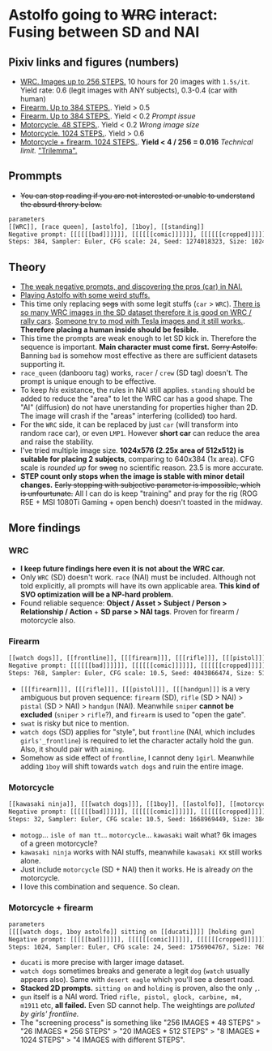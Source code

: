 # Astolfo going to ~~WRC~~ interact: Fusing between SD and NAI #

## Pixiv links and figures (numbers)

- [WRC. Images up to 256 STEPS.](https://www.pixiv.net/en/artworks/102316214) 10 hours for 20 images with `1.5s/it`. Yield rate: 0.6 (legit images with ANY subjects), 0.3-0.4 (car with human)
- [Firearm. Up to 384 STEPS.](https://www.pixiv.net/en/artworks/102375552). Yield > 0.5
- [Firearm. Up to 384 STEPS.](https://www.pixiv.net/en/artworks/102411717). Yield < 0.2 *Prompt issue*
- [Motorcycle. 48 STEPS.](https://www.pixiv.net/en/artworks/102441940). Yield < 0.2 *Wrong image size*
- [Motorcycle. 1024 STEPS.](https://www.pixiv.net/en/artworks/102467018). Yield > 0.6
- [Motorcycle + firearm. 1024 STEPS.](https://www.pixiv.net/en/artworks/102633954). **Yield < 4 / 256 = 0.016** *Technical limit.* ["Trilemma".](https://en.wikipedia.org/wiki/Trilemma)

## Prommpts

- ~~You can stop reading if you are not interested or unable to understand the absurd throry below.~~

```txt
parameters
[[WRC]], [race queen], [astolfo], [1boy], [[standing]]
Negative prompt: [[[[[[bad]]]]]], [[[[[[comic]]]]]], [[[[[[cropped]]]]]], [[[[[[error]]]]]], [[[[[[extra]]]]]], [[[[[[low]]]]]], [[[[[[lowres]]]]]], [[[[[[normal]]]]]], [[[[[[speech_bubble]]]]]], [[[[[[worst]]]]]], [breast]
Steps: 384, Sampler: Euler, CFG scale: 24, Seed: 1274018323, Size: 1024x576, Model hash: 925997e9, Clip skip: 2
```

## Theory

- [The weak negative prompts, and discovering the pros (car) in NAI.](https://github.com/6DammK9/nai-anime-pure-negative-prompt/blob/main/README.md)
- [Playing Astolfo with some weird stuffs.](https://github.com/6DammK9/nai-anime-pure-negative-prompt/blob/main/astolfo_fate.md)
- This time only replacing ~~segs~~ with some legit stuffs (`car` > `WRC`). [There is so many WRC images in the SD dataset therefore it is good on WRC / rally cars](https://www.reddit.com/r/rally/comments/x1yj6w/ai_stable_diffusion_rally_car/). [Someone try to mod with Tesla images and it still works.](https://www.xiaote.com/r/63182dbd73206168b2f7a5d4). **Therefore placing a human inside should be fesible.**
- This time the prompts are weak enough to let SD kick in. Therefore the sequence is important. **Main character must come first.** ~~Sorry Astolfo.~~ Banning `bad` is somehow most effective as there are sufficient datasets supporting it. 
- `race_queen` (danbooru tag) works, `racer` / `crew` (SD tag) doesn't. The prompt is unique enough to be effective.
- To keep *his* existance, the rules in NAI still applies. `standing` should be added to reduce the "area" to let the WRC car has a good shape. The "AI" (diffusion) do not have unerstanding for properties higher than 2D. The image will crash if the "areas" interfering (collided) too hard.
- For the `WRC` side, it can be replaced by just `car` (will transform into random race car), or even `LMP1`. However **short car** can reduce the area and raise the stability.
- I've tried multiple image size. **1024x576 (2.25x area of 512x512) is suitable for placing 2 subjects**, comparing to 640x384 (1x area). CFG scale is *rounded up* for ~~swag~~ no scientific reason. 23.5 is more accurate.
- **STEP count only stops when the image is stable with minor detail changes.** ~~Early stopping with subjective parameter is impossible, which is unfourtunate.~~ All I can do is keep "training" and pray for the rig (ROG R5E + MSI 1080Ti Gaming + open bench) doesn't toasted in the midway.

## More findings

### WRC

- **I keep future findings here even it is not about the WRC car.**
- Only `WRC` (SD) doesn't work. `race` (NAI) must be included. Although not told explicitly, all prompts will have its own applicable area. **This kind of SVO optimization will be a NP-hard problem.**
- Found reliable sequence: **Object / Asset > Subject / Person > Relationship / Action** + **SD parse > NAI tags**. Proven for firearm / motorcycle also.

### Firearm

```txt
[[watch dogs]], [[frontline]], [[[firearm]]], [[[rifle]]], [[[pistol]]], [[[handgun]]], [face mask], [[[sunglasses]]], [[solo]], [[astolfo]], [[aiming]]
Negative prompt: [[[[[[bad]]]]]], [[[[[[comic]]]]]], [[[[[[cropped]]]]]], [[[[[[error]]]]]], [[[[[[extra]]]]]], [[[[[[low]]]]]], [[[[[[lowres]]]]]], [[[[[[speech]]]]]], [[[[[[worst]]]]]]
Steps: 768, Sampler: Euler, CFG scale: 10.5, Seed: 4043866474, Size: 512x512, Model hash: 925997e9, Clip skip: 2
```

- `[[[firearm]]], [[[rifle]]], [[[pistol]]], [[[handgun]]]` is a very ambiguous but proven sequence: `firearm` (SD), `rifle` (SD > NAI) > `pistal` (SD > NAI) > `handgun` (NAI). Meanwhile `sniper` **cannot be excluded** (`sniper` > `rifle`?), and `firearm` is used to "open the gate".
- `swat` is risky but nice to mention. 
- `watch dogs` (SD) applies for "style", but `frontline` (NAI, which includes `girls'_frontline`) is required to let the character actally hold the gun. Also, it should pair with `aiming`. 
- Somehow as side effect of `frontline`, I cannot deny `1girl`. Meanwhile adding `1boy` will shift towards `watch dogs` and ruin the entire image.

### Motorcycle

```txt
[[kawasaki ninja]], [[[watch dogs]]], [[1boy]], [[astolfo]], [[motorcycle]]
Negative prompt: [[[[[[bad]]]]]], [[[[[[comic]]]]]], [[[[[[cropped]]]]]], [[[[[[error]]]]]], [[[[[[extra]]]]]], [[[[[[low]]]]]], [[[[[[lowres]]]]]], [[[[[[speech]]]]]], [[[[[[worst]]]]]]
Steps: 32, Sampler: Euler, CFG scale: 10.5, Seed: 1668969449, Size: 384x640, Model hash: 925997e9, Clip skip: 2
```

- `motogp`... `isle of man tt`... `motorcycle`... `kawasaki` wait what? 6k images of a green motorcycle?
- `kawasaki ninja` works with NAI stuffs, meanwhile `kawasaki KX` still works alone.
- Just include `motorcycle` (SD + NAI) then it works. He is already *on* the motorcycle.
- I love this combination and sequence. So clean.  

### Motorcycle + firearm

```txt
parameters
[[[[watch dogs, 1boy astolfo]] sitting on [[ducati]]]] [holding gun]
Negative prompt: [[[[[bad]]]]]], [[[[[[comic]]]]]], [[[[[[cropped]]]]]], [[[[[[error]]]]]], [[[[[[extra]]]]]], [[[[[[low]]]]]], [[[[[[lowres]]]]]], [[[[[[speech]]]]]], [[[[[[worst]]]]]]
Steps: 1024, Sampler: Euler, CFG scale: 24, Seed: 1756904767, Size: 768x768, Model hash: 925997e9, Clip skip: 2
```

- `ducati` is more precise with larger image dataset.
- `watch dogs` sometimes breaks and generate a legit `dog` (`watch` usually appears also). Same with `desert eagle` which you'll see a desert road.
- **Stacked 2D prompts.** `sitting on` and `holding` is proven, also the only `,`.
- `gun` itself is a NAI word. Tried `rifle, pistol, glock, carbine, m4, m1911` etc, **all failed.** Even SD cannot help. The weightings are *polluted by girls' frontline.*
- The "screening process" is something like "256 IMAGES * 48 STEPS" > "26 IMAGES * 256 STEPS" > "20 IMAGES * 512 STEPS" > "8 IMAGES * 1024 STEPS" > "4 IMAGES with different STEPS".
